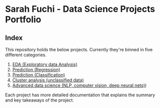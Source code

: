 # Sarah Fuchi - Data Science Projects Portfolio

## Index

This repository holds the below projects. Currently they're binned in five different categories.

1. [EDA (Exploratory data Analysis)](https://github.com/sarahfuchi/Data-Science/blob/main/EDA%20(Explanatory%20Data%20Analysis)/README.md)
2. [Prediction (Regression)](https://github.com/sarahfuchi/Data-Science/blob/main/Prediction%20(Regression)/README.md)
3. [Prediction (Classification)](https://github.com/sarahfuchi/Data-Science/blob/main/Prediction%20(Classification)/README.md)
4. [Cluster analysis (unclassified data)](https://github.com/sarahfuchi/Data-Science/blob/main/Cluster%20analysis%20(unclassified%20data)/README.md)
5. [Advanced data science (NLP, computer vision, deep neural nets)](https://github.com/sarahfuchi/Data-Science/blob/main/Advanced%20data%20science%20(NLP%2C%20computer%20vision%2C%20deep%20neural%20nets)/README.md))

Each project has more detailed documentation that explains the summary and key takeaways of the project.

